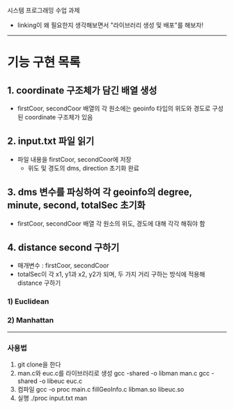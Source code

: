 시스템 프로그래밍 수업 과제
* linking이 왜 필요한지 생각해보면서 "라이브러리 생성 및 배포"를 해보자!
---
# 기능 구현 목록
## 1. coordinate 구조체가 담긴 배열 생성 
* firstCoor, secondCoor 배열의 각 원소에는 geoinfo 타입의 위도와 경도로 구성된 coordinate 구조체가 있음
## 2. input.txt 파일 읽기
* 파일 내용을 firstCoor, secondCoor에 저장
    * 위도 및 경도의 dms, direction 초기화 완료
## 3. dms 변수를 파싱하여 각 geoinfo의 degree, minute, second, totalSec 초기화
* firstCoor, secondCoor 배열 각 원소의 위도, 경도에 대해 각각 해줘야 함
## 4. distance second 구하기
* 매개변수 : firstCoor, secondCoor
* totalSec이 각 x1, y1과 x2, y2가 되며, 두 가지 거리 구하는 방식에 적용해 distance 구하기
### 1) Euclidean
### 2) Manhattan
---
### 사용법
1. git clone을 한다
2. man.c와 euc.c를 라이브러리로 생성
gcc -shared -o libman man.c
gcc -shared -o libeuc euc.c
3. 컴파일
gcc -o proc main.c fillGeoInfo.c libman.so libeuc.so
4. 실행
./proc input.txt man
